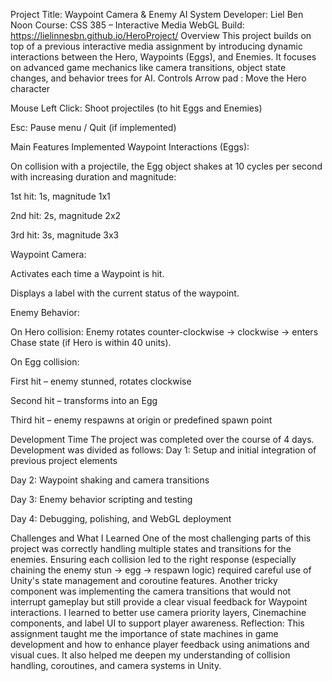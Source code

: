 Project Title: Waypoint Camera & Enemy AI System
Developer: Liel Ben Noon
Course: CSS 385 – Interactive Media
WebGL Build: https://lielinnesbn.github.io/HeroProject/ 
Overview
This project builds on top of a previous interactive media assignment by introducing dynamic interactions between the Hero, Waypoints (Eggs), and Enemies. It focuses on advanced game mechanics like camera transitions, object state changes, and behavior trees for AI.
Controls
Arrow pad : Move the Hero character


Mouse Left Click: Shoot projectiles (to hit Eggs and Enemies)


Esc: Pause menu / Quit (if implemented)


Main Features Implemented
Waypoint Interactions (Eggs):


On collision with a projectile, the Egg object shakes at 10 cycles per second with increasing duration and magnitude:


1st hit: 1s, magnitude 1x1


2nd hit: 2s, magnitude 2x2


3rd hit: 3s, magnitude 3x3


Waypoint Camera:


Activates each time a Waypoint is hit.


Displays a label with the current status of the waypoint.


Enemy Behavior:


On Hero collision: Enemy rotates counter-clockwise → clockwise → enters Chase state (if Hero is within 40 units).


On Egg collision:


First hit – enemy stunned, rotates clockwise


Second hit – transforms into an Egg


Third hit – enemy respawns at origin or predefined spawn point


Development Time
The project was completed over the course of 4 days. Development was divided as follows:
Day 1: Setup and initial integration of previous project elements


Day 2: Waypoint shaking and camera transitions


Day 3: Enemy behavior scripting and testing


Day 4: Debugging, polishing, and WebGL deployment


Challenges and What I Learned
One of the most challenging parts of this project was correctly handling multiple states and transitions for the enemies. Ensuring each collision led to the right response (especially chaining the enemy stun → egg → respawn logic) required careful use of Unity's state management and coroutine features.
Another tricky component was implementing the camera transitions that would not interrupt gameplay but still provide a clear visual feedback for Waypoint interactions. I learned to better use camera priority layers, Cinemachine components, and label UI to support player awareness.
Reflection:
 This assignment taught me the importance of state machines in game development and how to enhance player feedback using animations and visual cues. It also helped me deepen my understanding of collision handling, coroutines, and camera systems in Unity.
